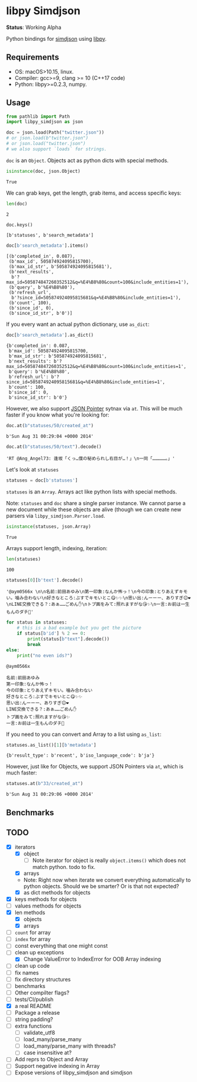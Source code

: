 # libpy Simdjson

**Status**: Working Alpha

Python bindings for [simdjson](https://github.com/simdjson/simdjson/) using [libpy](https://github.com/quantopian/libpy).

## Requirements

- OS: macOS>10.15, linux. 
- Compiler: gcc>=9, clang >= 10 (C++17 code) 
- Python: libpy>=0.2.3, numpy. 

## Usage

```python
from pathlib import Path
import libpy_simdjson as json
```


```python
doc = json.load(Path("twitter.json"))
# or json.load(b"twitter.json")
# or json.load("twitter.json")
# we also support `loads` for strings. 
```

`doc` is an `Object`. Objects act as python dicts with special methods. 


```python
isinstance(doc, json.Object)
```




    True



We can grab keys, get the length, grab items, and access specific keys:


```python
len(doc)
```




    2




```python
doc.keys()
```




    [b'statuses', b'search_metadata']




```python
doc[b'search_metadata'].items()
```




    [(b'completed_in', 0.087),
     (b'max_id', 505874924095815700),
     (b'max_id_str', b'505874924095815681'),
     (b'next_results',
      b'?max_id=505874847260352512&q=%E4%B8%80&count=100&include_entities=1'),
     (b'query', b'%E4%B8%80'),
     (b'refresh_url',
      b'?since_id=505874924095815681&q=%E4%B8%80&include_entities=1'),
     (b'count', 100),
     (b'since_id', 0),
     (b'since_id_str', b'0')]



If you every want an actual python dictionary, use `as_dict`:


```python
doc[b'search_metadata'].as_dict()
```




    {b'completed_in': 0.087,
     b'max_id': 505874924095815700,
     b'max_id_str': b'505874924095815681',
     b'next_results': b'?max_id=505874847260352512&q=%E4%B8%80&count=100&include_entities=1',
     b'query': b'%E4%B8%80',
     b'refresh_url': b'?since_id=505874924095815681&q=%E4%B8%80&include_entities=1',
     b'count': 100,
     b'since_id': 0,
     b'since_id_str': b'0'}



However, we also support [JSON Pointer](https://tools.ietf.org/html/rfc6901) sytnax via `at`. This will be much faster if you know what you're looking for:


```python
doc.at(b"statuses/50/created_at")
```




    b'Sun Aug 31 00:29:04 +0000 2014'




```python
doc.at(b"statuses/50/text").decode()
```




    'RT @Ang_Angel73: 逢坂「くっ…僕の秘められし右目が…！」\n一同「……………。」'



Let's look at `statuses`


```python
statuses = doc[b'statuses']
```

`statuses` is an `Array`. Arrays act like python lists with special methods.

Note: `statuses` and `doc` share a single parser instance. We cannot parse a new document while these objects are alive (though we can create new parsers via `libpy_simdjson.Parser.load`.


```python
isinstance(statuses, json.Array)
```




    True



Arrays support length, indexing, iteration:


```python
len(statuses)
```




    100




```python
statuses[0][b'text'].decode()
```




    '@aym0566x \n\n名前:前田あゆみ\n第一印象:なんか怖っ！\n今の印象:とりあえずキモい。噛み合わない\n好きなところ:ぶすでキモいとこ😋✨✨\n思い出:んーーー、ありすぎ😊❤️\nLINE交換できる？:あぁ……ごめん✋\nトプ画をみて:照れますがな😘✨\n一言:お前は一生もんのダチ💖'




```python
for status in statuses:
    # this is a bad example but you get the picture
    if status[b'id'] % 2 == 0:
        print(status[b"text"].decode())
        break
else:
    print("no even ids?")
```

    @aym0566x 
    
    名前:前田あゆみ
    第一印象:なんか怖っ！
    今の印象:とりあえずキモい。噛み合わない
    好きなところ:ぶすでキモいとこ😋✨✨
    思い出:んーーー、ありすぎ😊❤️
    LINE交換できる？:あぁ……ごめん✋
    トプ画をみて:照れますがな😘✨
    一言:お前は一生もんのダチ💖


If you need to you can convert and Array to a list using `as_list`:


```python
statuses.as_list()[1][b'metadata']
```




    {b'result_type': b'recent', b'iso_language_code': b'ja'}



However, just like for Objects, we support JSON Pointers via `at`, which is much faster:


```python
statuses.at(b"33/created_at")
```

    b'Sun Aug 31 00:29:06 +0000 2014'

## Benchmarks




## TODO

- [X] iterators
   - [X] object
     - [ ] Note iterator for object is really `object.items()` which does not match python. todo to fix.
   - [X] arrays
   - Note: Right now when iterate we convert everything automatically to python objects. Should we be smarter? Or is that not expected?
   - [X] as dict methods for objects
- [X] keys methods for objects
- [ ] values methods for objects
- [X] len methods
   - [X] objects
   - [X] arrays
- [ ] `count` for array
- [ ] `index` for array
- [ ] const everything that one might const
- [ ] clean up exceptions
  - [X] Change ValueError to IndexError for OOB Array indexing
- [ ] clean up code
- [ ] fix names
- [ ] fix directory structures
- [ ] benchmarks
- [ ] Other compilter flags?
- [ ] tests/CI/publish
- [X] a real README
- [ ] Package a release
- [ ] string padding?
- [ ] extra functions
   - [ ] validate_utf8
   - [ ] load_many/parse_many
   - [ ] load_many/parse_many with threads?
   - [ ] case insensitive at?
- [ ] Add reprs to Object and Array
- [ ] Support negative indexing in Array
- [ ] Expose versions of libpy_simdjson and simdjson
